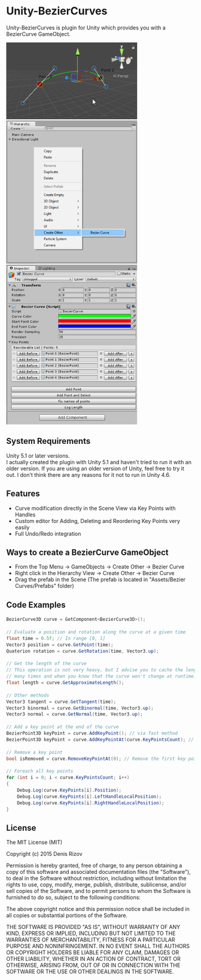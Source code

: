 # Unity-BezierCurves

Unity-BezierCurves is plugin for Unity which provides you with a BezierCurve GameObject.

<img src="https://github.com/dbrizov/dbrizov.github.io/blob/master/images/project-images/bezier-curve/bezier-curve.gif" alt="gif" width="350" />
<br />
<img src="https://github.com/dbrizov/dbrizov.github.io/blob/master/images/project-images/bezier-curve/bc2.png" alt="screenshot" width="350" />
<br />
<img src="https://github.com/dbrizov/dbrizov.github.io/blob/master/images/project-images/bezier-curve/bc4.png" alt="screenshot" width="350" />

## System Requirements

Unity 5.1 or later versions.<br />
I actually created the plugin with Unity 5.1 and haven't tried to run it with an older version. If you are using an older version of Unity, feel free to try it out. I don't think there are any reasons for it not to run in Unity 4.6.

## Features

- Curve modification directly in the Scene View via Key Points with Handles
- Custom editor for Adding, Deleting and Reordering Key Points very easily
- Full Undo/Redo integration

## Ways to create a BezierCurve GameObject

- From the Top Menu -> GameObjects -> Create Other -> Bezier Curve
- Right click in the Hierarchy View -> Create Other -> Bezier Curve
- Drag the prefab in the Scene (The prefab is located in "Assets/Bezier Curves/Prefabs" folder)

## Code Examples

```C#
BezierCurve3D curve = GetComponent<BezierCurve3D>();

// Evaluate a position and rotation along the curve at a given time
float time = 0.5f; // In range [0, 1]
Vector3 position = curve.GetPoint(time);
Quaterion rotation = curve.GetRotation(time, Vector3.up);

// Get the length of the curve
// This operation is not very heavy, but I advise you to cache the length if you are going to use it
// many times and when you know that the curve won't change at runtime.
float length = curve.GetApproximateLength();

// Other methods
Vector3 tangent = curve.GetTangent(time);
Vector3 binormal = curve.GetBinormal(time, Vector3.up);
Vector3 normal = curve.GetNormal(time, Vector3.up);

// Add a key point at the end of the curve
BezierPoint3D keyPoint = curve.AddKeyPoint(); // via fast method
BezierPoint3D keyPoint = curve.AddKeyPointAt(curve.KeyPointsCount); // via specific index

// Remove a key point
bool isRemoved = curve.RemoveKeyPointAt(0); // Remove the first key point

// Foreach all key points
for (int i = 0; i < curve.KeyPointsCount; i++)
{
    Debug.Log(curve.KeyPoints[i].Position);
    Debug.Log(curve.KeyPoints[i].LeftHandleLocalPosition);
    Debug.Log(curve.KeyPoints[i].RightHandleLocalPosition);
}
```

## License

The MIT License (MIT)

Copyright (c) 2015 Denis Rizov

Permission is hereby granted, free of charge, to any person obtaining a copy
of this software and associated documentation files (the "Software"), to deal
in the Software without restriction, including without limitation the rights
to use, copy, modify, merge, publish, distribute, sublicense, and/or sell
copies of the Software, and to permit persons to whom the Software is
furnished to do so, subject to the following conditions:

The above copyright notice and this permission notice shall be included in all
copies or substantial portions of the Software.

THE SOFTWARE IS PROVIDED "AS IS", WITHOUT WARRANTY OF ANY KIND, EXPRESS OR
IMPLIED, INCLUDING BUT NOT LIMITED TO THE WARRANTIES OF MERCHANTABILITY,
FITNESS FOR A PARTICULAR PURPOSE AND NONINFRINGEMENT. IN NO EVENT SHALL THE
AUTHORS OR COPYRIGHT HOLDERS BE LIABLE FOR ANY CLAIM, DAMAGES OR OTHER
LIABILITY, WHETHER IN AN ACTION OF CONTRACT, TORT OR OTHERWISE, ARISING FROM,
OUT OF OR IN CONNECTION WITH THE SOFTWARE OR THE USE OR OTHER DEALINGS IN THE
SOFTWARE.
